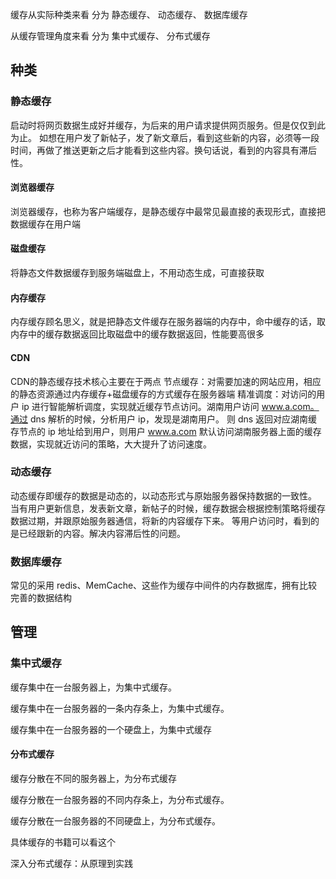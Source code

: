 
缓存从实际种类来看 
分为 静态缓存、 动态缓存、 数据库缓存 <br>

从缓存管理角度来看
分为 集中式缓存、 分布式缓存
## 种类
### 静态缓存
启动时将网页数据生成好并缓存，为后来的用户请求提供网页服务。但是仅仅到此为止。
如想在用户发了新帖子，发了新文章后，看到这些新的内容，必须等一段时间，再做了推送更新之后才能看到这些内容。换句话说，看到的内容具有滞后性。

#### 浏览器缓存
浏览器缓存，也称为客户端缓存，是静态缓存中最常见最直接的表现形式，直接把数据缓存在用户端

#### 磁盘缓存
将静态文件数据缓存到服务端磁盘上，不用动态生成，可直接获取

#### 内存缓存
内存缓存顾名思义，就是把静态文件缓存在服务器端的内存中，命中缓存的话，取内存中的缓存数据返回比取磁盘中的缓存数据返回，性能要高很多

#### CDN
CDN的静态缓存技术核心主要在于两点
节点缓存：对需要加速的网站应用，相应的静态资源通过内存缓存+磁盘缓存的方式缓存在服务器端
精准调度：对访问的用户 ip 进行智能解析调度，实现就近缓存节点访问。湖南用户访问 www.a.com。通过 dns 解析的时候，分析用户 ip，发现是湖南用户。
则 dns 返回对应湖南缓存节点的 ip 地址给到用户，则用户 www.a.com 默认访问湖南服务器上面的缓存数据，实现就近访问的策略，大大提升了访问速度。

### 动态缓存
动态缓存即缓存的数据是动态的，以动态形式与原始服务器保持数据的一致性。
当有用户更新信息，发表新文章，新帖子的时候，缓存数据会根据控制策略将缓存数据过期，并跟原始服务器通信，将新的内容缓存下来。
等用户访问时，看到的是已经跟新的内容。解决内容滞后性的问题。

### 数据库缓存
常见的采用 redis、MemCache、这些作为缓存中间件的内存数据库，拥有比较完善的数据结构
## 管理
### 集中式缓存
缓存集中在一台服务器上，为集中式缓存。

缓存集中在一台服务器的一条内存条上，为集中式缓存。

缓存集中在一台服务器的一个硬盘上，为集中式缓存
#### 分布式缓存    
缓存分散在不同的服务器上，为分布式缓存

缓存分散在一台服务器的不同内存条上，为分布式缓存。

缓存分散在一台服务器的不同硬盘上，为分布式缓存。


具体缓存的书籍可以看这个

深入分布式缓存：从原理到实践



